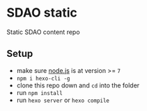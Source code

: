 # SDAO static

Static SDAO content repo

## Setup

- make sure [node.js](http://nodejs.org) is at version >= `7`
- `npm i hexo-cli -g`
- clone this repo down and `cd` into the folder
- run `npm install`
- run `hexo server` or `hexo compile`


